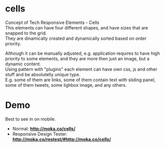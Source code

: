 cells
=====

Concept of Tech Responsive Elements - Cells  
This elements can have four different shapes, and have sizes that are snapped to the grid.  
They are dinamically created and dynamically sorted based on order priority.  

Although it can be manually adjusted, e.g. application requires to have high priority to some elements, and they are more then just an image, but a dynamic content.  
Using pattern with "plugins" each element can have own css, js and other stuff and be absolutelly unique type.  
E.g. some of them are links, some of them contain text with sliding panel, some of them tweets, some lighbox image, and any others.

Demo
====

Best to see in on mobile.
* Normal: **http://moka.co/cells/**
* Responsive Design Tester: **http://moka.co/restest/#http://moka.co/cells/**
